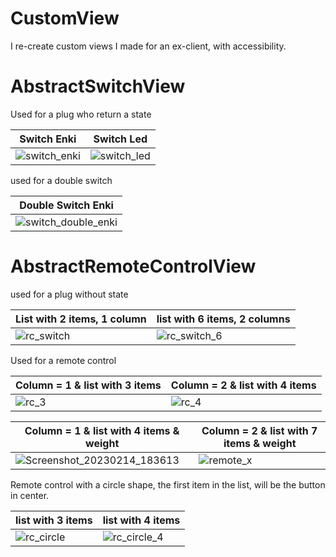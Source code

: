 # CustomView
I re-create custom views I made for an ex-client, with accessibility.

# AbstractSwitchView

Used for a plug who return a state

| Switch Enki                                       | Switch Led                                       | 
|---------------------------------------------------|--------------------------------------------------|
| ![switch_enki](https://user-images.githubusercontent.com/96651172/217811787-956209c9-08d8-43f7-8f00-7457ee222e98.png) | ![switch_led](https://user-images.githubusercontent.com/96651172/217811790-d2b14715-069d-4d77-bcf6-3a672db3650b.png) |

used for a double switch

| Double Switch Enki                                       |  
|----------------------------------------------------------|
| ![switch_double_enki](https://user-images.githubusercontent.com/96651172/217811942-55b629d3-18e0-4ad6-b6a1-4a466fc5b47d.png) |

# AbstractRemoteControlView

used for a plug without state

| List with 2 items, 1 column      | list with 6 items, 2 columns |
|----------------------------------------------------------|-------|
| ![rc_switch](https://user-images.githubusercontent.com/96651172/217868489-bf2f45cd-7845-4f15-a423-c52d481a5835.png) | ![rc_switch_6](https://user-images.githubusercontent.com/96651172/217884061-12874853-9991-4be2-8e94-2cae0cf48577.png) |

Used for a remote control

| Column = 1 & list with 3 items       | Column = 2 & list with 4 items     | 
|---------------------------------------------------|--------------------------------------------------|
| ![rc_3](https://user-images.githubusercontent.com/96651172/217869044-cc50ef12-1438-40cb-b023-f8ebd0310922.png) | ![rc_4](https://user-images.githubusercontent.com/96651172/217869051-a4ad5b89-3b44-4bb5-a1d1-732430cd5149.png) |

| Column = 1 & list with 4 items & weight       | Column = 2 & list with 7 items & weight     | 
|---------------------------------------------------|--------------------------------------------------|
| ![Screenshot_20230214_183613](https://user-images.githubusercontent.com/96651172/218814816-845e3aa6-f260-4b9e-a9f4-3a82b7ceb5b2.png) | ![remote_x](https://user-images.githubusercontent.com/96651172/218814850-bd751614-975e-45f9-8326-d2196c360bec.png) |

Remote control with a circle shape, the first item in the list, will be the button in center.

| list with 3 items       | list with 4 items     | 
|---------------------------------------------------|--------------------------------------------------|
| ![rc_circle](https://user-images.githubusercontent.com/96651172/217869577-92cc398b-2c4c-4014-b03c-8756ea4d5a8e.png) | ![rc_circle_4](https://user-images.githubusercontent.com/96651172/217869569-c8088940-e89c-4e1e-8d85-da689f36f131.png) |
